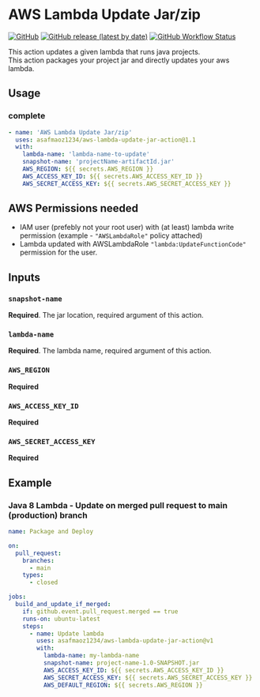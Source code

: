 # AWS Lambda Update Jar/zip

[![GitHub](https://img.shields.io/github/license/asafmaoz1234/aws-lambda-update-jar-action)](https://opensource.org/licenses/MIT)
[![GitHub release (latest by date)](https://img.shields.io/github/v/release/asafmaoz1234/aws-lambda-update-jar-action)](https://github.com/asafmaoz1234/aws-lambda-update-jar-action/releases)
[![GitHub Workflow Status](https://img.shields.io/github/workflow/status/asafmaoz1234/aws-lambda-update-jar-action/v1)](https://github.com/asafmaoz1234/aws-lambda-update-jar-action/actions)

This action updates a given lambda that runs java projects.<br>
This action packages your project jar and directly updates your aws lambda.

## Usage

### complete

```yaml
- name: 'AWS Lambda Update Jar/zip'
  uses: asafmaoz1234/aws-lambda-update-jar-action@1.1
  with:
    lambda-name: 'lambda-name-to-update'
    snapshot-name: 'projectName-artifactId.jar'
    AWS_REGION: ${{ secrets.AWS_REGION }}
    AWS_ACCESS_KEY_ID: ${{ secrets.AWS_ACCESS_KEY_ID }}
    AWS_SECRET_ACCESS_KEY: ${{ secrets.AWS_SECRET_ACCESS_KEY }}
```

## AWS Permissions needed
 - IAM user (prefebly not your root user) with (at least) lambda write permission (example - `"AWSLambdaRole"` policy attached)
 - Lambda updated with AWSLambdaRole `"lambda:UpdateFunctionCode"` permission for the user.


## Inputs

### `snapshot-name`

**Required**. The jar location, required argument of this action.

### `lambda-name`

**Required**. The lambda name, required argument of this action.

### `AWS_REGION`

**Required** 

### `AWS_ACCESS_KEY_ID`

**Required**

### `AWS_SECRET_ACCESS_KEY`

**Required**

## Example

### Java 8 Lambda - Update on merged pull request to main (production) branch

```yaml
name: Package and Deploy

on:
  pull_request:
    branches:
      - main
    types:
      - closed

jobs:
  build_and_update_if_merged:
    if: github.event.pull_request.merged == true
    runs-on: ubuntu-latest
    steps:
      - name: Update lambda
        uses: asafmaoz1234/aws-lambda-update-jar-action@v1
        with:
          lambda-name: my-lambda-name
          snapshot-name: project-name-1.0-SNAPSHOT.jar
          AWS_ACCESS_KEY_ID: ${{ secrets.AWS_ACCESS_KEY_ID }}
          AWS_SECRET_ACCESS_KEY: ${{ secrets.AWS_SECRET_ACCESS_KEY }}
          AWS_DEFAULT_REGION: ${{ secrets.AWS_REGION }}
```
